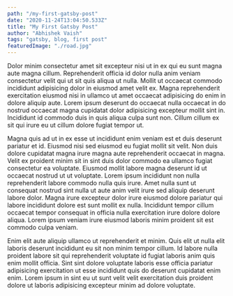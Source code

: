 ```yaml
---
path: "/my-first-gatsby-post"
date: "2020-11-24T13:04:50.533Z"
title: "My First Gatsby Post"
author: "Abhishek Vaish"
tags: "gatsby, blog, first post"
featuredImage: "./road.jpg"
---
```



Dolor minim consectetur amet sit excepteur nisi ut in ex qui eu sunt magna aute magna cillum. Reprehenderit officia id dolor nulla anim veniam consectetur velit qui ut sit quis aliqua ut nulla. Mollit ut occaecat commodo incididunt adipisicing dolor in eiusmod amet velit ex. Magna reprehenderit exercitation eiusmod nisi in ullamco ut amet occaecat adipisicing do enim in dolore aliquip aute. Lorem ipsum deserunt do occaecat nulla occaecat in do nostrud occaecat magna cupidatat dolor adipisicing excepteur mollit sint in. Incididunt id commodo duis in quis aliqua culpa sunt non. Cillum cillum ex sit qui irure eu ut cillum dolore fugiat tempor ut.

Magna quis ad ut in ex esse ut incididunt enim veniam est et duis deserunt pariatur et id. Eiusmod nisi sed eiusmod eu fugiat mollit sit velit. Non duis dolore cupidatat magna irure magna aute reprehenderit occaecat in magna. Velit ex proident minim sit in sint duis dolor commodo ea ullamco fugiat consectetur ea voluptate. Eiusmod mollit labore magna deserunt id ut occaecat nostrud ut ut voluptate. Lorem ipsum incididunt non nulla reprehenderit labore commodo nulla quis irure. Amet nulla sunt ut consequat nostrud sint nulla ut aute anim velit irure sed aliquip deserunt labore dolor. Magna irure excepteur dolor irure eiusmod dolore pariatur qui labore incididunt dolore est sunt mollit ex nulla. Incididunt tempor cillum occaecat tempor consequat in officia nulla exercitation irure dolore dolore aliqua. Lorem ipsum veniam irure eiusmod laboris minim proident sit est commodo culpa veniam.

Enim elit aute aliquip ullamco ut reprehenderit et minim. Quis elit ut nulla elit laboris deserunt incididunt eu sit non minim tempor cillum. Id labore nulla proident labore sit qui reprehenderit voluptate id fugiat laboris anim quis enim mollit officia. Sint sint dolore voluptate laboris esse officia pariatur adipisicing exercitation ut esse incididunt quis do deserunt cupidatat enim enim. Lorem ipsum in sint eu ut sunt velit velit exercitation duis proident dolore ut laboris adipisicing excepteur minim ad dolore voluptate.